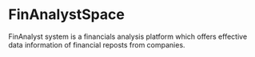 FinAnalystSpace
===============

FinAnalyst system is a financials analysis platform which offers effective data information of financial reposts from companies.
